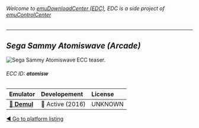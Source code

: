 ###### Welcome to [emuDownloadCenter (EDC)](https://github.com/PhoenixInteractiveNL/emuDownloadCenter/wiki/), EDC is a side project of [emuControlCenter](https://github.com/PhoenixInteractiveNL/emuControlCenter/wiki/)
***
## _Sega Sammy Atomiswave (Arcade)_
![](https://raw.githubusercontent.com/wiki/PhoenixInteractiveNL/emuDownloadCenter/images_platform/ecc_atomisw_teaser.png "Sega Sammy Atomiswave ECC teaser.")
###### ECC ID: **atomisw**

| Emulator   | Developement        | License     |
|:-----------|:--------------------|:------------|
| [:file_folder: **Demul**](https://github.com/PhoenixInteractiveNL/emuDownloadCenter/wiki/Emulator-demul#menu) | :large_blue_circle: Active (2016) | UNKNOWN |

[:arrow_backward: Go to platform listing](https://github.com/PhoenixInteractiveNL/emuDownloadCenter/wiki/EDC-Platform-List)
